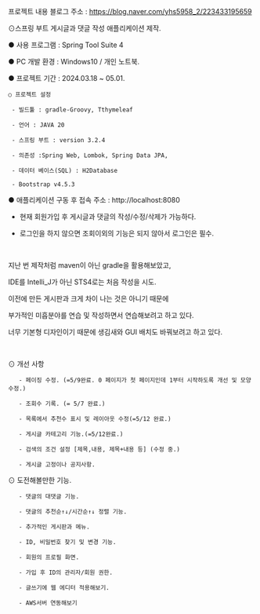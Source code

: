 프로젝트 내용
블로그 주소 : https://blog.naver.com/yhs5958_2/223433195659

⊙스프링 부트 게시글과 댓글 작성 애플리케이션 제작.

  ● 사용 프로그램 : Spring Tool Suite 4

  ● PC 개발 환경 : Windows10 / 개인 노트북.

  ● 프로젝트 기간 : 2024.03.18 ~ 05.01.

    ○ 프로젝트 설정

     - 빌드툴 : gradle-Groovy, Tthymeleaf

     - 언어 : JAVA 20

     - 스프링 부트 : version 3.2.4

     - 의존성 :Spring Web, Lombok, Spring Data JPA, 

     - 데이터 베이스(SQL) : H2Database 

     - Bootstrap v4.5.3

  ● 애플리케이션 구동 후 접속 주소 :  http://localhost:8080

 - 현재 회원가입 후 게시글과 댓글의 작성/수정/삭제가 가능하다.

 - 로그인을 하지 않으면 조회이외의 기능은 되지 않아서 로그인은 필수.

​

지난 번 제작처럼 maven이 아닌 gradle을 활용해보았고,

IDE를 Intelli_J가 아닌 STS4로는 처음 작성을 시도.​

이전에 만든 게시판과 크게 차이 나는 것은 아니기 때문에

부가적인 미흡분야를 연습 및 작성하면서 연습해보려고 하고 있다.

너무 기본형 디자인이기 때문에 생김새와 GUI 배치도 바꿔보려고 하고 있다.

​

⊙ 개선 사항

       - 페이징 수정. (=5/9완료. 0 페이지가 첫 페이지인데 1부터 시작하도록 개선 및 모양 수정.)

       - 조회수 기록. (= 5/7 완료.)
       
       - 목록에서 추천수 표시 및 레이아웃 수정(=5/12 완료.)

       - 게시글 카테고리 기능.(=5/12완료.)
       
       - 검색의 조건 설정 [제목,내용, 제목+내용 등] (수정 중.)
       
       - 게시글 고정이나 공지사항.

⊙ 도전해볼만한 기능.

       - 댓글의 대댓글 기능.

       - 댓글의 추천순↑↓/시간순↑↓ 정렬 기능. 

       - 추가적인 게시판과 메뉴.

       - ID, 비밀번호 찾기 및 변경 기능.

       - 회원의 프로필 화면.

       - 가입 후 ID의 관리자/회원 권한.

       - 글쓰기에 웹 에디터 적용해보기.

       - AWS서버 연동해보기
